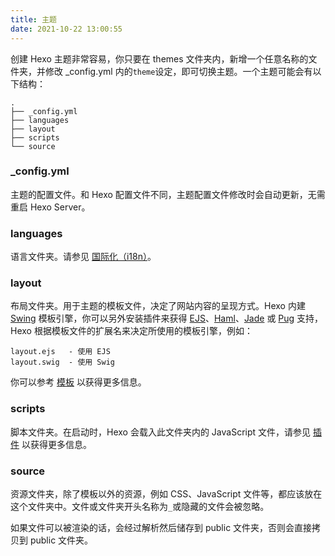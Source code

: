 ```yaml
---
title: 主题
date: 2021-10-22 13:00:55
---
```


创建 Hexo 主题非常容易，你只要在 themes 文件夹内，新增一个任意名称的文件夹，并修改 _config.yml 内的`theme`设定，即可切换主题。一个主题可能会有以下结构：

```
.
├── _config.yml
├── languages
├── layout
├── scripts
└── source
```

### _config.yml

主题的配置文件。和 Hexo 配置文件不同，主题配置文件修改时会自动更新，无需重启 Hexo Server。

### languages

语言文件夹。请参见 [国际化（i18n）](../internationalization)。

### layout

布局文件夹。用于主题的模板文件，决定了网站内容的呈现方式。Hexo 内建 [Swing](https://github.com/node-swig/swig-templates) 模板引擎，你可以另外安装插件来获得 [EJS](https://github.com/hexojs/hexo-renderer-ejs)、[Haml](https://github.com/hexojs/hexo-renderer-haml)、[Jade](https://github.com/hexojs/hexo-renderer-jade) 或 [Pug](https://github.com/maxknee/hexo-render-pug) 支持，Hexo 根据模板文件的扩展名来决定所使用的模板引擎，例如：

```
layout.ejs   - 使用 EJS
layout.swig  - 使用 Swig
```

你可以参考 [模板](../templates) 以获得更多信息。

### scripts

脚本文件夹。在启动时，Hexo 会载入此文件夹内的 JavaScript 文件，请参见 [插件](../plugins) 以获得更多信息。

### source

资源文件夹，除了模板以外的资源，例如 CSS、JavaScript 文件等，都应该放在这个文件夹中。文件或文件夹开头名称为`_`或隐藏的文件会被忽略。

如果文件可以被渲染的话，会经过解析然后储存到 public 文件夹，否则会直接拷贝到 public 文件夹。

